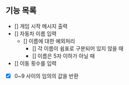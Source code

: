 ## 기능 목록

- [] 게임 시작 메시지 출력
- [] 자동차 이름 입력
  - [] 이름에 대한 예외처리
    - [] 각 이름이 쉼표로 구분되어 있지 않을 때
    - [] 이름은 5자 이하가 아닐 때
- [] 이동 횟수를 입력
- [x] 0~9 사이의 임의의 값을 반환

